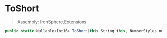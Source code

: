 ﻿

# ToShort

> Assembly: IronSphere.Extensions

```csharp
public static Nullable<Int16> ToShort(this String this, NumberStyles numberStyles, IFormatProvider formatProvider)
```



